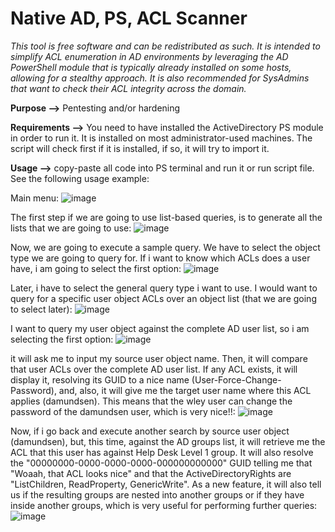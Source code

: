 # Native AD, PS, ACL Scanner

_This tool is free software and can be redistributed as such. It is intended to simplify ACL enumeration in AD environments by leveraging the AD PowerShell module that is typically already installed on some hosts, allowing for a stealthy approach. It is also recommended for SysAdmins that want to check their ACL integrity across the domain._

**Purpose -->** Pentesting and/or hardening

**Requirements -->** You need to have installed the ActiveDirectory PS module in order to run it. It is installed on most administrator-used machines. The script will check first if it is installed, if so, it will try to import it.

**Usage -->** copy-paste all code into PS terminal and run it or run script file. See the following usage example:

Main menu:
![image](https://github.com/gonofrei/nativeadpsaclscanner/assets/64318563/e7bfaed3-645b-4b50-bb34-0bc67022ec79)

The first step if we are going to use list-based queries, is to generate all the lists that we are going to use:
![image](https://github.com/gonofrei/nativeadpsaclscanner/assets/64318563/0c307d21-e7c0-4b20-9388-680136a63bd6)

Now, we are going to execute a sample query. We have to select the object type we are going to query for. If i want to know which ACLs does a user have, i am going to select the first option:
![image](https://github.com/gonofrei/nativeadpsaclscanner/assets/64318563/9d995c93-a286-4227-a772-b57a979f4c48)

Later, i have to select the general query type i want to use. I would want to query for a specific user object ACLs over an object list (that we are going to select later):
![image](https://github.com/gonofrei/nativeadpsaclscanner/assets/64318563/11c9980f-03f2-45c1-83ac-c16a349bec99)

I want to query my user object against the complete AD user list, so i am selecting the first option:
![image](https://github.com/gonofrei/nativeadpsaclscanner/assets/64318563/e54a0c28-f3e0-4567-9bed-e1faec45722c)

it will ask me to input my source user object name. Then, it will compare that user ACLs over the complete AD user list. If any ACL exists, it will display it, resolving its GUID to a nice name (User-Force-Change-Password), and, also, it will give me the target user name where this ACL applies (damundsen). This means that the wley user can change the password of the damundsen user, which is very nice!!:
![image](https://github.com/gonofrei/nativeadpsaclscanner/assets/64318563/d76b4c02-e8d2-41cb-aec4-6f6d5f1e60f2)

Now, if i go back and execute another search by source user object (damundsen), but, this time, against the AD groups list, it will retrieve me the ACL that this user has against Help Desk Level 1 group. It will also resolve the "00000000-0000-0000-0000-000000000000" GUID telling me that "Woaah, that ACL looks nice" and that the ActiveDirectoryRights are "ListChildren, ReadProperty, GenericWrite". As a new feature, it will also tell us if the resulting groups are nested into another groups or if they have inside another groups, which is very useful for performing further queries:
![image](https://github.com/gonofrei/nativeadpsaclscanner/assets/64318563/68206206-ec8d-408c-890b-d6e85ea470c4)











